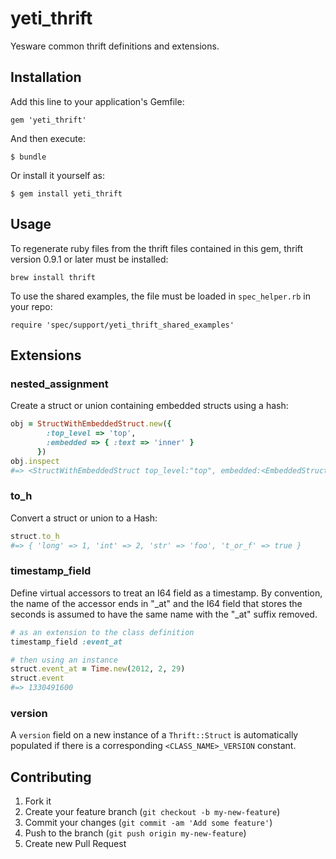 # yeti_thrift

Yesware common thrift definitions and extensions.

## Installation

Add this line to your application's Gemfile:

    gem 'yeti_thrift'

And then execute:

    $ bundle

Or install it yourself as:

    $ gem install yeti_thrift

## Usage

To regenerate ruby files from the thrift files contained in this gem,
thrift version 0.9.1 or later must be installed:

    brew install thrift

To use the shared examples, the file must be loaded in
`spec_helper.rb` in your repo:

    require 'spec/support/yeti_thrift_shared_examples'

## Extensions

### nested_assignment

Create a struct or union containing embedded structs using a hash:

```ruby
obj = StructWithEmbeddedStruct.new({
        :top_level => 'top',
        :embedded => { :text => 'inner' }
      })
obj.inspect
#=> <StructWithEmbeddedStruct top_level:"top", embedded:<EmbeddedStruct text:"inner">>
```

### to_h

Convert a struct or union to a Hash:

```ruby
struct.to_h
#=> { 'long' => 1, 'int' => 2, 'str' => 'foo', 't_or_f' => true }
```

### timestamp_field

Define virtual accessors to treat an I64 field as a timestamp.
By convention, the name of the accessor ends in "_at" and the
I64 field that stores the seconds is assumed to have the same
name with the "_at" suffix removed.

```ruby
# as an extension to the class definition
timestamp_field :event_at

# then using an instance
struct.event_at = Time.new(2012, 2, 29)
struct.event
#=> 1330491600
```

### version

A `version` field on a new instance of a `Thrift::Struct` is automatically
populated if there is a corresponding `<CLASS_NAME>_VERSION` constant.

## Contributing

1. Fork it
2. Create your feature branch (`git checkout -b my-new-feature`)
3. Commit your changes (`git commit -am 'Add some feature'`)
4. Push to the branch (`git push origin my-new-feature`)
5. Create new Pull Request
